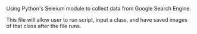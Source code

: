 Using Python's Seleium module to collect data from Google Search Engine. 

This file will allow user to run script, input a class, and have saved images of that class after the file runs. 
